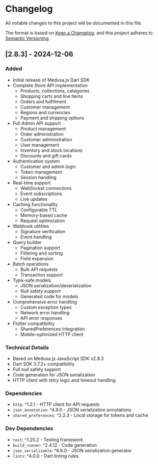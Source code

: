 # Changelog

All notable changes to this project will be documented in this file.

The format is based on [Keep a Changelog](https://keepachangelog.com/en/1.0.0/),
and this project adheres to [Semantic Versioning](https://semver.org/spec/v2.0.0.html).

## [2.8.3] - 2024-12-06

### Added
- Initial release of Medusa.js Dart SDK
- Complete Store API implementation
  - Products, collections, categories
  - Shopping carts and line items
  - Orders and fulfillment
  - Customer management
  - Regions and currencies
  - Payment and shipping options
- Full Admin API support
  - Product management
  - Order administration
  - Customer administration
  - User management
  - Inventory and stock locations
  - Discounts and gift cards
- Authentication system
  - Customer and admin login
  - Token management
  - Session handling
- Real-time support
  - WebSocket connections
  - Event subscriptions
  - Live updates
- Caching functionality
  - Configurable TTL
  - Memory-based cache
  - Request optimization
- Webhook utilities
  - Signature verification
  - Event handling
- Query builder
  - Pagination support
  - Filtering and sorting
  - Field expansion
- Batch operations
  - Bulk API requests
  - Transaction support
- Type-safe models
  - JSON serialization/deserialization
  - Null safety support
  - Generated code for models
- Comprehensive error handling
  - Custom exception types
  - Network error handling
  - API error responses
- Flutter compatibility
  - SharedPreferences integration
  - Mobile-optimized HTTP client

### Technical Details
- Based on Medusa.js JavaScript SDK v2.8.3
- Dart SDK 3.7.2+ compatibility
- Full null safety support
- Code generation for JSON serialization
- HTTP client with retry logic and timeout handling

### Dependencies
- `http`: ^1.2.1 - HTTP client for API requests
- `json_annotation`: ^4.9.0 - JSON serialization annotations
- `shared_preferences`: ^2.2.3 - Local storage for tokens and cache

### Dev Dependencies
- `test`: ^1.25.2 - Testing framework
- `build_runner`: ^2.4.12 - Code generation
- `json_serializable`: ^6.8.0 - JSON serialization generator
- `lints`: ^4.0.0 - Dart linting rules
